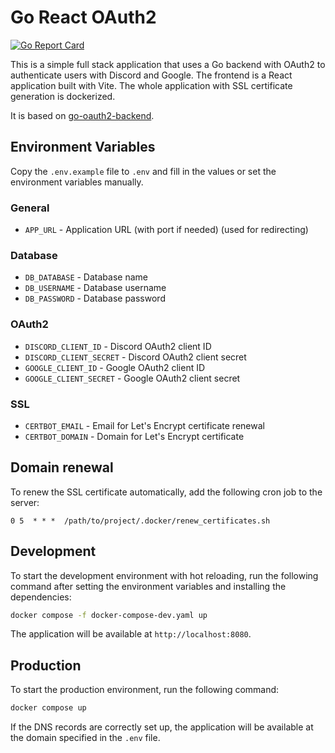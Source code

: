 # Go React OAuth2

[![Go Report Card](https://goreportcard.com/badge/github.com/WieseChristoph/go-react-oauth2)](https://goreportcard.com/report/github.com/WieseChristoph/go-react-oauth2)

This is a simple full stack application that uses a Go backend with OAuth2 to authenticate users with Discord and Google. The frontend is a React application built with Vite. The whole application with SSL certificate generation is dockerized.

It is based on [go-oauth2-backend](https://github.com/WieseChristoph/go-oauth2-backend).

## Environment Variables

Copy the `.env.example` file to `.env` and fill in the values or set the environment variables manually.

### General
- `APP_URL` - Application URL (with port if needed) (used for redirecting)

### Database
- `DB_DATABASE` - Database name
- `DB_USERNAME` - Database username
- `DB_PASSWORD` - Database password

### OAuth2
- `DISCORD_CLIENT_ID` - Discord OAuth2 client ID
- `DISCORD_CLIENT_SECRET` - Discord OAuth2 client secret
- `GOOGLE_CLIENT_ID` - Google OAuth2 client ID
- `GOOGLE_CLIENT_SECRET` - Google OAuth2 client secret

### SSL
- `CERTBOT_EMAIL` - Email for Let's Encrypt certificate renewal
- `CERTBOT_DOMAIN` - Domain for Let's Encrypt certificate

## Domain renewal

To renew the SSL certificate automatically, add the following cron job to the server:

```
0 5  * * *  /path/to/project/.docker/renew_certificates.sh
```

## Development

To start the development environment with hot reloading, run the following command after setting the environment variables and installing the dependencies:

```bash
docker compose -f docker-compose-dev.yaml up
```

The application will be available at `http://localhost:8080`.

## Production

To start the production environment, run the following command:

```bash
docker compose up
```

If the DNS records are correctly set up, the application will be available at the domain specified in the `.env` file.